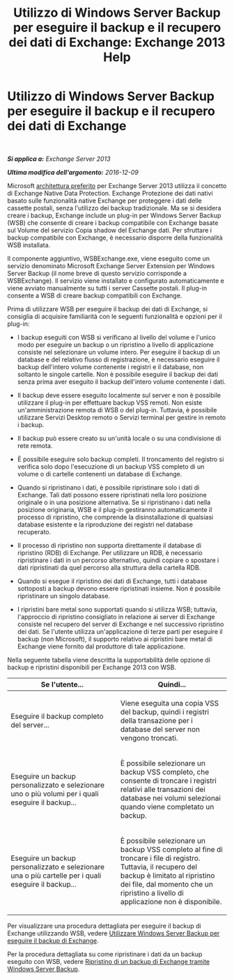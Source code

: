 ﻿---
title: 'Utilizzo di Windows Server Backup per eseguire il backup e il recupero dei dati di Exchange: Exchange 2013 Help'
TOCTitle: Utilizzo di Windows Server Backup per eseguire il backup e il recupero dei dati di Exchange
ms:assetid: 0fac891a-5713-42b6-afd5-c91b2b88f966
ms:mtpsurl: https://technet.microsoft.com/it-it/library/Dd876851(v=EXCHG.150)
ms:contentKeyID: 50479997
ms.date: 05/22/2018
mtps_version: v=EXCHG.150
ms.translationtype: MT
---

# Utilizzo di Windows Server Backup per eseguire il backup e il recupero dei dati di Exchange

 

_**Si applica a:** Exchange Server 2013_

_**Ultima modifica dell'argomento:** 2016-12-09_

Microsoft [architettura preferito](https://blogs.technet.com/b/exchange/archive/2014/04/21/the-preferred-architecture.aspx) per Exchange Server 2013 utilizza il concetto di Exchange Native Data Protection. Exchange Protezione dei dati nativi basato sulle funzionalità native Exchange per proteggere i dati delle cassette postali, senza l'utilizzo dei backup tradizionale. Ma se si desidera creare i backup, Exchange include un plug-in per Windows Server Backup (WSB) che consente di creare i backup compatibile con Exchange basate sul Volume del servizio Copia shadow del Exchange dati. Per sfruttare i backup compatibile con Exchange, è necessario disporre della funzionalità WSB installata.

Il componente aggiuntivo, WSBExchange.exe, viene eseguito come un servizio denominato Microsoft Exchange Server Extension per Windows Server Backup (il nome breve di questo servizio corrisponde a WSBExchange). Il servizio viene installato e configurato automaticamente e viene avviato manualmente su tutti i server Cassette postali. Il plug-in consente a WSB di creare backup compatibili con Exchange.

Prima di utilizzare WSB per eseguire il backup dei dati di Exchange, si consiglia di acquisire familiarità con le seguenti funzionalità e opzioni per il plug-in:

  - I backup eseguiti con WSB si verificano al livello del volume e l'unico modo per eseguire un backup o un ripristino a livello di applicazione consiste nel selezionare un volume intero. Per eseguire il backup di un database e del relativo flusso di registrazione, è necessario eseguire il backup dell'intero volume contenente i registri e il database, non soltanto le singole cartelle. Non è possibile eseguire il backup dei dati senza prima aver eseguito il backup dell'intero volume contenente i dati.

  - Il backup deve essere eseguito localmente sul server e non è possibile utilizzare il plug-in per effettuare backup VSS remoti. Non esiste un'amministrazione remota di WSB o del plug-in. Tuttavia, è possibile utilizzare Servizi Desktop remoto o Servizi terminal per gestire in remoto i backup.

  - Il backup può essere creato su un'unità locale o su una condivisione di rete remota.

  - È possibile eseguire solo backup completi. Il troncamento del registro si verifica solo dopo l'esecuzione di un backup VSS completo di un volume o di cartelle contenenti un database di Exchange.

  - Quando si ripristinano i dati, è possibile ripristinare solo i dati di Exchange. Tali dati possono essere ripristinati nella loro posizione originale o in una posizione alternativa. Se si ripristinano i dati nella posizione originaria, WSB e il plug-in gestiranno automaticamente il processo di ripristino, che comprende la disinstallazione di qualsiasi database esistente e la riproduzione dei registri nel database recuperato.

  - Il processo di ripristino non supporta direttamente il database di ripristino (RDB) di Exchange. Per utilizzare un RDB, è necessario ripristinare i dati in un percorso alternativo, quindi copiare o spostare i dati ripristinati da quel percorso alla struttura della cartella RDB.

  - Quando si esegue il ripristino dei dati di Exchange, tutti i database sottoposti a backup devono essere ripristinati insieme. Non è possibile ripristinare un singolo database.

  - I ripristini bare metal sono supportati quando si utilizza WSB; tuttavia, l'approccio di ripristino consigliato in relazione ai server di Exchange consiste nel recupero del server di Exchange e nel successivo ripristino dei dati. Se l'utente utilizza un'applicazione di terze parti per eseguire il backup (non Microsoft), il supporto relativo ai ripristini bare metal di Exchange viene fornito dal produttore di tale applicazione.

Nella seguente tabella viene descritta la supportabilità delle opzione di backup e ripristini disponibili per Exchange 2013 con WSB.


<table>
<colgroup>
<col style="width: 50%" />
<col style="width: 50%" />
</colgroup>
<thead>
<tr class="header">
<th>Se l'utente...</th>
<th>Quindi...</th>
</tr>
</thead>
<tbody>
<tr class="odd">
<td><p>Eseguire il backup completo del server...</p></td>
<td><p>Viene eseguita una copia VSS del backup, quindi i registri della transazione per i database del server non vengono troncati.</p></td>
</tr>
<tr class="even">
<td><p>Eseguire un backup personalizzato e selezionare uno o più volumi per i quali eseguire il backup...</p></td>
<td><p>È possibile selezionare un backup VSS completo, che consente di troncare i registri relativi alle transazioni dei database nei volumi selezionai quando viene completato un backup.</p></td>
</tr>
<tr class="odd">
<td><p>Eseguire un backup personalizzato e selezionare una o più cartelle per i quali eseguire il backup...</p></td>
<td><p>È possibile selezionare un backup VSS completo al fine di troncare i file di registro. Tuttavia, il recupero del backup è limitato al ripristino dei file, dal momento che un ripristino a livello di applicazione non è disponibile.</p></td>
</tr>
</tbody>
</table>


Per visualizzare una procedura dettagliata per eseguire il backup di Exchange utilizzando WSB, vedere [Utilizzare Windows Server Backup per eseguire il backup di Exchange](use-windows-server-backup-to-back-up-exchange-exchange-2013-help.md).

Per la procedura dettagliata su come ripristinare i dati da un backup eseguito con WSB, vedere [Ripristino di un backup di Exchange tramite Windows Server Backup](use-windows-server-backup-to-restore-a-backup-of-exchange-exchange-2013-help.md).

